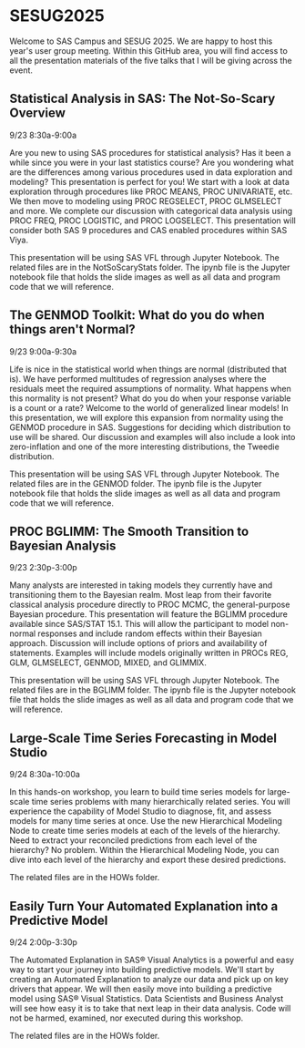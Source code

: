 # SESUG2025
Welcome to SAS Campus and SESUG 2025. We are happy to host this year's user group meeting. Within this GitHub area, you will find access to all the presentation materials of the five talks that I will be giving across the event.

## Statistical Analysis in SAS: The Not-So-Scary Overview
9/23  8:30a-9:00a

Are you new to using SAS procedures for statistical analysis? Has it been a while since you were in your last statistics course? Are you wondering what are the differences among various procedures used in data exploration and modeling? This presentation is perfect for you! We start with a look at data exploration through procedures like PROC MEANS, PROC UNIVARIATE, etc. We then move to modeling using PROC REGSELECT, PROC GLMSELECT and more. We complete our discussion with categorical data analysis using PROC FREQ, PROC LOGISTIC, and PROC LOGSELECT. This presentation will consider both SAS 9 procedures and CAS enabled procedures within SAS Viya.

This presentation will be using SAS VFL through Jupyter Notebook. The related files are in the NotSoScaryStats folder. The ipynb file is the Jupyter notebook file that holds the slide images as well as all data and program code that we will reference.

## The GENMOD Toolkit: What do you do when things aren't Normal?
9/23   9:00a-9:30a

Life is nice in the statistical world when things are normal (distributed that is). We have performed multitudes of regression analyses where the residuals meet the required assumptions of normality. What happens when this normality is not present? What do you do when your response variable is a count or a rate? Welcome to the world of generalized linear models! In this presentation, we will explore this expansion from normality using the GENMOD procedure in SAS. Suggestions for deciding which distribution to use will be shared. Our discussion and examples will also include a look into zero-inflation and one of the more interesting distributions, the Tweedie distribution.

This presentation will be using SAS VFL through Jupyter Notebook. The related files are in the GENMOD folder. The ipynb file is the Jupyter notebook file that holds the slide images as well as all data and program code that we will reference.

## PROC BGLIMM: The Smooth Transition to Bayesian Analysis
9/23   2:30p-3:00p

Many analysts are interested in taking models they currently have and transitioning them to the Bayesian realm. Most leap from their favorite classical analysis procedure directly to PROC MCMC, the general-purpose Bayesian procedure. This presentation will feature the BGLIMM procedure available since SAS/STAT 15.1. This will allow the participant to model non-normal responses and include random effects within their Bayesian approach. Discussion will include options of priors and availability of statements. Examples will include models originally written in PROCs REG, GLM, GLMSELECT, GENMOD, MIXED, and GLIMMIX.

This presentation will be using SAS VFL through Jupyter Notebook. The related files are in the BGLIMM folder. The ipynb file is the Jupyter notebook file that holds the slide images as well as all data and program code that we will reference.

## Large-Scale Time Series Forecasting in Model Studio
9/24  8:30a-10:00a

In this hands-on workshop, you learn to build time series models for large-scale time series problems with many hierarchically related series. You will experience the capability of Model Studio to diagnose, fit, and assess models for many time series at once. Use the new Hierarchical Modeling Node to create time series models at each of the levels of the hierarchy. Need to extract your reconciled predictions from each level of the hierarchy? No problem. Within the Hierarchical Modeling Node, you can dive into each level of the hierarchy and export these desired predictions.  

The related files are in the HOWs folder.

## Easily Turn Your Automated Explanation into a Predictive Model
9/24  2:00p-3:30p

The Automated Explanation in SAS® Visual Analytics is a powerful and easy way to start your journey into building predictive models. We'll start by creating an Automated Explanation to analyze our data and pick up on key drivers that appear. We will then easily move into building a predictive model using SAS® Visual Statistics. Data Scientists and Business Analyst will see how easy it is to take that next leap in their data analysis. Code will not be harmed, examined, nor executed during this workshop.

The related files are in the HOWs folder.
